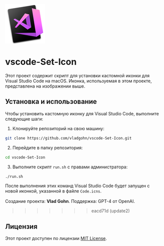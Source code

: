 <p align="left">
  <img src="./resouces/Code.png" width="128" alt="Иконка Visual Studio Code">
</p>

# vscode-Set-Icon

Этот проект содержит скрипт для установки кастомной иконки для Visual Studio Code на macOS. Иконка, используемая в этом проекте, представлена на изображении выше.

## Установка и использование

Чтобы установить кастомную иконку для Visual Studio Code, выполните следующие шаги:

1. Клонируйте репозиторий на свою машину:
```bash
git clone https://github.com/vladgohn/vscode-Set-Icon.git
```

2. Перейдите в папку репозитория:
```bash
cd vscode-Set-Icon
```

3. Выполните скрипт `run.sh` с правами администратора:
```bash
./run.sh
```
После выполнения этих команд Visual Studio Code будет запущен с новой иконкой, указанной в файле `Code.icns`.

Создание проекта: **Vlad Gohn**. Поддержка: GPT-4 от OpenAI. <img width="16" height="16" src="./resouces/GPT4.svg">
>>>>>>> eacd71d (update2)

## Лицензия
Этот проект доступен по лицензии [MIT License](./LICENSE).
